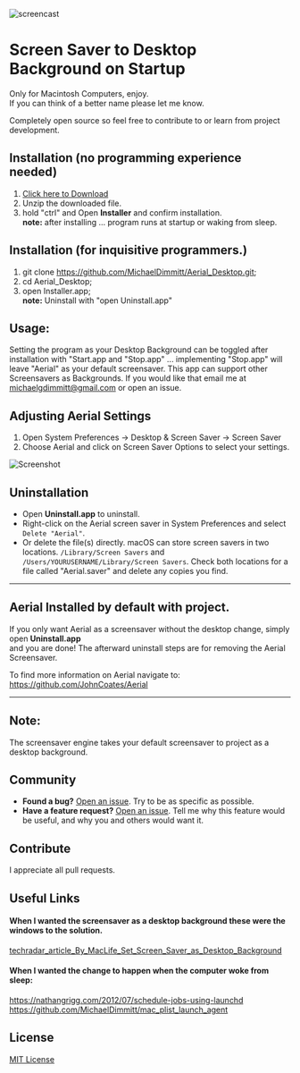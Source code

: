 ![screencast](https://cloud.githubusercontent.com/assets/499192/10754100/c0e1cc4c-7c95-11e5-9d3b-842d3acc2fd5.gif)

# Screen Saver to Desktop Background on Startup
Only for Macintosh Computers, enjoy. <br>
If you can think of a better name please let me know. 

Completely open source so feel free to contribute to or learn from project development.

## Installation (no programming experience needed)

1) [Click here to Download](https://github.com/MichaelDimmitt/Aerial_Desktop/releases/download/v5.0/Aerial_Desktop.zip)
2) Unzip the downloaded file.
3) hold "ctrl" and Open **Installer** and confirm installation.<br>
<b>note:</b> after installing ... program runs at startup or waking from sleep.

## Installation (for inquisitive programmers.)

1) git clone https://github.com/MichaelDimmitt/Aerial_Desktop.git;
2) cd Aerial_Desktop;
3) open Installer.app;<br>
<b>note:</b> Uninstall with "open Uninstall.app"

## Usage: 
Setting the program as your Desktop Background can be toggled after installation with "Start.app and "Stop.app" ... implementing "Stop.app" will leave "Aerial" as your default screensaver. This app can support other Screensavers as Backgrounds. If you would like that email me at michaelgdimmitt@gmail.com or open an issue.

## Adjusting Aerial Settings

1. Open System Preferences -> Desktop & Screen Saver -> Screen Saver
2. Choose Aerial and click on Screen Saver Options to select your settings.

![Screenshot](https://cloud.githubusercontent.com/assets/499192/10754102/c58cc076-7c95-11e5-9579-4275740ba339.png)

## Uninstallation

* Open **Uninstall.app** to uninstall.
* Right-click on the Aerial screen saver in System Preferences and select `Delete "Aerial"`.
* Or delete the file(s) directly. macOS can store screen savers in two locations. `/Library/Screen Savers` and `/Users/YOURUSERNAME/Library/Screen Savers`. Check both locations for a file called "Aerial.saver" and delete any copies you find.

<hr>

## Aerial Installed by default with project. 

If you only want Aerial as a screensaver without the desktop change, simply open **Uninstall.app**<br>
and you are done! The afterward uninstall steps are for removing the Aerial Screensaver.

To find more information on Aerial navigate to: 
https://github.com/JohnCoates/Aerial<br><hr>

## Note:

The screensaver engine takes your default screensaver to project as a desktop background.<br>

## Community
- **Found a bug?** [Open an issue](https://github.com/MichaelDimmitt/ScreenSaver_to_DesktopBackground_mac/issues/new). Try to be as specific as possible.
- **Have a feature request?** [Open an issue](https://github.com/MichaelDimmitt/ScreenSaver_to_DesktopBackground_mac/issues/new). Tell me why this feature would be useful, and why you and others would want it.

## Contribute
I appreciate all pull requests.

## Useful Links

#### When I wanted the screensaver as a desktop background these were the windows to the solution.

<a href="http://www.techradar.com/how-to/computing/apple/easy-mac-hacks-set-screen-saver-as-desktop-background-1305622">techradar_article_By_MacLife_Set_Screen_Saver_as_Desktop_Background</a>

#### When I wanted the change to happen when the computer woke from sleep:
https://nathangrigg.com/2012/07/schedule-jobs-using-launchd
https://github.com/MichaelDimmitt/mac_plist_launch_agent

## License
[MIT License](https://raw.githubusercontent.com/MichaelDimmitt/ScreenSaver_to_DesktopBackground_mac/master/LICENSE)
